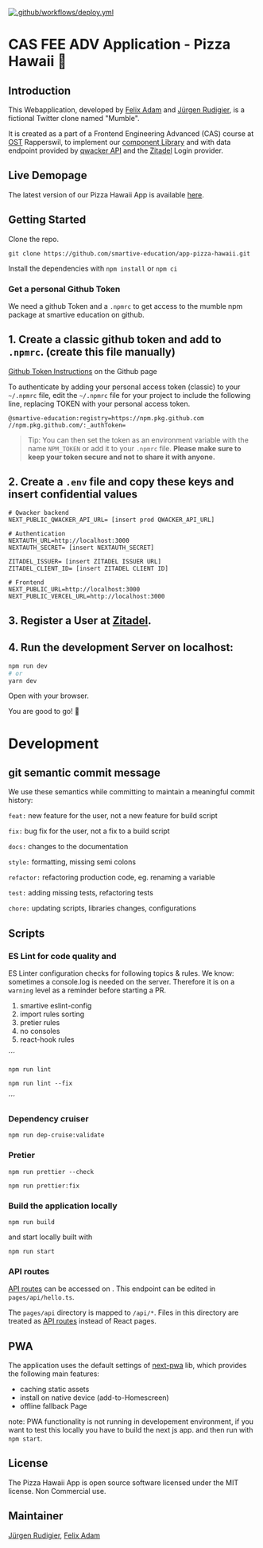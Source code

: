 [![.github/workflows/deploy.yml](https://github.com/smartive-education/app-pizza-hawaii/actions/workflows/deploy.yml/badge.svg?branch=main)](https://github.com/smartive-education/app-pizza-hawaii/actions/workflows/deploy.yml)

# CAS FEE ADV Application - Pizza Hawaii 🍕

## Introduction

This Webapplication, developed by [Felix Adam](https://github.com/flxtagi) and [Jürgen Rudigier](https://github.com/rudigier), is a fictional Twitter clone named "Mumble".

It is created as a part of a Frontend Engineering Advanced (CAS) course at [OST](https://www.ost.ch/de/weiterbildung/weiterbildungsangebot/informatik/software-engineering-testing/cas-frontend-engineering-advanced) Rapperswil, to implement our [component Library](https://smartive-education.github.io/design-system-component-library-pizza-hawaii/) and with data endpoint provided by [qwacker API](https://qwacker-api-http-prod-4cxdci3drq-oa.a.run.app/rest/#/) and the [Zitadel](https://zitadel.cloud/) Login provider.

## Live Demopage

The latest version of our Pizza Hawaii App is available [here](https://app-pizza-hawaii.vercel.app/).

## Getting Started

Clone the repo. 

`git clone https://github.com/smartive-education/app-pizza-hawaii.git`

Install the dependencies with `npm install` or `npm ci`

### Get a personal Github Token

We need a github Token and a `.npmrc` to get access to the mumble npm package at smartive education on github.

## 1. Create a classic github token and add to `.npmrc`. (create this file manually)

[Github Token Instructions](https://docs.github.com/en/authentication/keeping-your-account-and-data-secure/creating-a-personal-access-token#creating-a-personal-access-token-classic) on the Github page

To authenticate by adding your personal access token (classic) to your `~/.npmrc` file, edit the `~/.npmrc` file for your project to include the following line, replacing TOKEN with your personal access token.

    @smartive-education:registry=https://npm.pkg.github.com
    //npm.pkg.github.com/:_authToken=

>Tip: You can then set the token as an environment variable with the name `NPM_TOKEN` or add it to your `.npmrc` file.
**Please make sure to keep your token secure and not to share it with anyone.**

## 2. Create a `.env` file and copy these keys and insert confidential values

    # Qwacker backend
    NEXT_PUBLIC_QWACKER_API_URL= [insert prod QWACKER_API_URL]

    # Authentication
    NEXTAUTH_URL=http://localhost:3000
    NEXTAUTH_SECRET= [insert NEXTAUTH_SECRET]

    ZITADEL_ISSUER= [insert ZITADEL ISSUER URL]
    ZITADEL_CLIENT_ID= [insert ZITADEL CLIENT ID]

    # Frontend
    NEXT_PUBLIC_URL=http://localhost:3000
    NEXT_PUBLIC_VERCEL_URL=http://localhost:3000

## 3. Register a User at [Zitadel](https://zitadel.cloud/).

## 4. Run the development Server on localhost:

```bash
npm run dev
# or
yarn dev
```

Open  with your browser.

You are good to go!  🎉

# Development

## git semantic commit message

We use these semantics while committing to maintain a meaningful commit history:

`feat:` new feature for the user, not a new feature for build script

`fix:` bug fix for the user, not a fix to a build script

`docs:` changes to the documentation

`style:` formatting, missing semi colons

`refactor:` refactoring production code, eg. renaming a variable

`test:` adding missing tests, refactoring tests

`chore:` updating scripts, libraries changes, configurations

## Scripts

### ES Lint for code quality and

ES Linter configuration checks for following topics & rules.
    We know: sometimes a console.log is needed on the server. Therefore it is on a `warning` level as a reminder before starting a PR.

1.  smartive eslint-config
2.  import rules sorting
3.  pretier rules
4.  no consoles
5.  react-hook rules

´´´

    npm run lint 

    npm run lint --fix

´´´
### Dependency cruiser

    npm run dep-cruise:validate

### Pretier

    npm run prettier --check

    npm run prettier:fix

### Build the application locally

    npm run build

and start locally built with

    npm run start

### API routes

[API routes](https://nextjs.org/docs/api-routes/introduction) can be accessed on . This endpoint can be edited in `pages/api/hello.ts`.

The `pages/api` directory is mapped to `/api/*`. Files in this directory are treated as [API routes](https://nextjs.org/docs/api-routes/introduction) instead of React pages.

## PWA

The application uses the default settings of [next-pwa](https://github.com/shadowwalker/next-pwa) lib, which provides the following main features:

-   caching static assets 
-   install on native device (add-to-Homescreen)
-   offline fallback Page

note: PWA functionality is not running in developement environment, if you want to test this locally
you have to build the next js app. and then run with `npm start`.

## License

The Pizza Hawaii App is open source software licensed under the MIT license. Non Commercial use. 

## Maintainer

[Jürgen Rudigier](https://github.com/rudigier), 
[Felix Adam](https://github.com/flxtagi) 